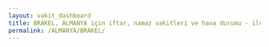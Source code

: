 ```yaml
---
layout: vakit_dashboard
title: BRAKEL, ALMANYA için iftar, namaz vakitleri ve hava durumu - ilçe/eyalet seç
permalink: /ALMANYA/BRAKEL/
---
```


<script type="text/javascript">
  var GLOBAL_COUNTRY = 'ALMANYA';
  var GLOBAL_CITY = 'BRAKEL';
  var GLOBAL_STATE = '';
  var lat = 72;
  var lon = 21;
</script>
